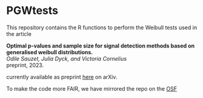 # PGWtests
This repository contains the R functions to perform the Weibull tests used in the article

**Optimal p-values and sample size for signal detection methods based on generalised weibull distributions.**   
_Odile Sauzet, Julia Dyck, and Victoria Cornelius_  
preprint, 2023.


currently available as preprint [here](https://arxiv.org/abs/2310.20573) on arXiv.

To make the code more FAIR, we have mirrored the repo on the [OSF](https://osf.io/srkgx/)


